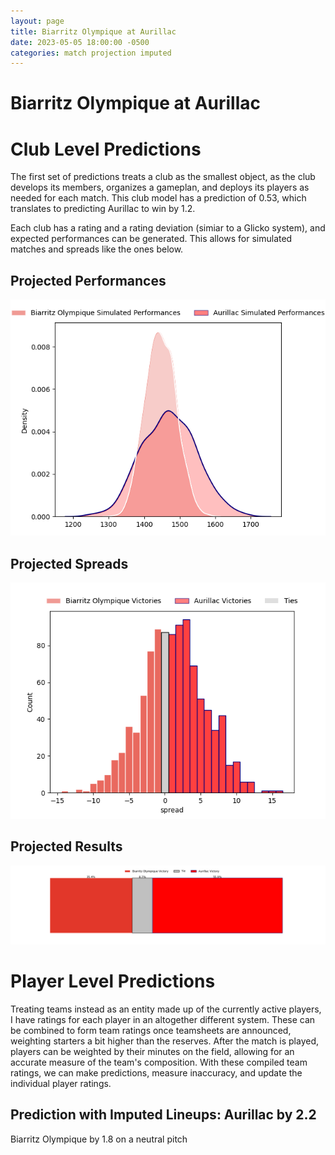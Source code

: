 ```yaml
---  
layout: page  
title: Biarritz Olympique at Aurillac  
date: 2023-05-05 18:00:00 -0500  
categories: match projection imputed  
---
```

# Biarritz Olympique at Aurillac

# Club Level Predictions


The first set of predictions treats a club as the smallest object, as the club develops its members, organizes a gameplan, and deploys its players as needed for each match. This club model has a prediction of 0.53, which translates to predicting Aurillac to win by 1.2.

Each club has a rating and a rating deviation (simiar to a Glicko system), and expected performances can be generated. This allows for simulated matches and spreads like the ones below.
## Projected Performances


![Projected Performances](plots/performances_2023-05-05-Aurillac-BiarritzOlympique.png)
## Projected Spreads


![Projected Spreads](plots/spreads_2023-05-05-Aurillac-BiarritzOlympique.png)
## Projected Results


![Projected Results](plots/resultbar_2023-05-05-Aurillac-BiarritzOlympique.png)
# Player Level Predictions


Treating teams instead as an entity made up of the currently active players, I have ratings for each player in an altogether different system. These can be combined to form team ratings once teamsheets are announced, weighting starters a bit higher than the reserves. After the match is played, players can be weighted by their minutes on the field, allowing for an accurate measure of the team's composition. With these compiled team ratings, we can make predictions, measure inaccuracy, and update the individual player ratings.
## Prediction with Imputed Lineups: Aurillac by 2.2


Biarritz Olympique by 1.8 on a neutral pitch

